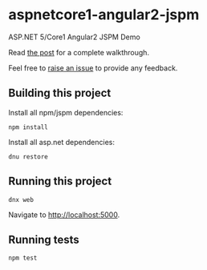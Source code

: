 # aspnetcore1-angular2-jspm
ASP.NET 5/Core1 Angular2 JSPM Demo

Read [the post](https://royaljay.com/development/angular2-tutorial/) for a complete walkthrough.

Feel free to [raise an issue](https://github.com/dougludlow/aspnetcore1-angular2-jspm/issues) to provide any feedback.

## Building this project

Install all npm/jspm dependencies:

```
npm install
```

Install all asp.net dependencies:

```
dnu restore
```

## Running this project

```
dnx web
```

Navigate to [http://localhost:5000](http://localhost:5000).

## Running tests

```
npm test
```


